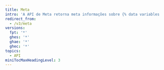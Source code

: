 ```yaml
---
title: Meta
intro: 'A API de Meta retorna meta informações sobre {% data variables.product.product_name %} incluindo o endereço IP dos serviços de {% data variables.product.product_name %}.'
redirect_from:
  - /v3/meta
versions:
  fpt: '*'
  ghes: '*'
  ghae: '*'
  ghec: '*'
topics:
  - API
miniTocMaxHeadingLevel: 3
---
```


<!--
  Operations are automatically generated. Markdown for this page is located in data/reusables/rest-reference/meta
-->
